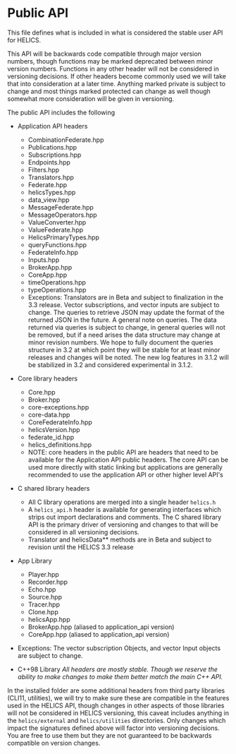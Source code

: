 # Public API

This file defines what is included in what is considered the stable user API for HELICS.

This API will be backwards code compatible through major version numbers, though functions may be marked deprecated between minor version numbers. Functions in any other header will not be considered in versioning decisions. If other headers become commonly used we will take that into consideration at a later time. Anything marked private is subject to change and most things marked protected can change as well though somewhat more consideration will be given in versioning.

The public API includes the following

- Application API headers

  - CombinationFederate.hpp
  - Publications.hpp
  - Subscriptions.hpp
  - Endpoints.hpp
  - Filters.hpp
  - Translators.hpp
  - Federate.hpp
  - helicsTypes.hpp
  - data_view.hpp
  - MessageFederate.hpp
  - MessageOperators.hpp
  - ValueConverter.hpp
  - ValueFederate.hpp
  - HelicsPrimaryTypes.hpp
  - queryFunctions.hpp
  - FederateInfo.hpp
  - Inputs.hpp
  - BrokerApp.hpp
  - CoreApp.hpp
  - timeOperations.hpp
  - typeOperations.hpp
  - Exceptions: Translators are in Beta and subject to finalization in the 3.3 release.  Vector subscriptions, and vector inputs are subject to change. The queries to retrieve JSON may update the format of the returned JSON in the future. A general note on queries. The data returned via queries is subject to change, in general queries will not be removed, but if a need arises the data structure may change at minor revision numbers. We hope to fully document the queries structure in 3.2 at which point they will be stable for at least minor releases and changes will be noted. The new log features in 3.1.2 will be stabilized in 3.2 and considered experimental in 3.1.2.

- Core library headers

  - Core.hpp
  - Broker.hpp
  - core-exceptions.hpp
  - core-data.hpp
  - CoreFederateInfo.hpp
  - helicsVersion.hpp
  - federate_id.hpp
  - helics_definitions.hpp
  - NOTE: core headers in the public API are headers that need to be available for the Application API public headers. The core API can be used more directly with static linking but applications are generally recommended to use the application API or other higher level API's

- C shared library headers

  - All C library operations are merged into a single header `helics.h`
  - A `helics_api.h` header is available for generating interfaces which strips out import declarations and comments. The C shared library API is the primary driver of versioning and changes to that will be considered in all versioning decisions.
  - Translator and helicsData** methods are in Beta and subject to revision until the HELICS 3.3 release

- App Library

  - Player.hpp
  - Recorder.hpp
  - Echo.hpp
  - Source.hpp
  - Tracer.hpp
  - Clone.hpp
  - helicsApp.hpp
  - BrokerApp.hpp (aliased to application_api version)
  - CoreApp.hpp (aliased to application_api version)

- Exceptions: The vector subscription Objects, and vector Input objects are subject to change.

- C++98 Library _All headers are mostly stable. Though we reserve the ability to make changes to make them better match the main C\+\+ API._

In the installed folder are some additional headers from third party libraries (CLI11, utilities), we will try to make sure these are compatible in the features used in the HELICS API, though changes in other aspects of those libraries will not be considered in HELICS versioning, this caveat includes anything in the `helics/external` and `helics/utilities` directories. Only changes which impact the signatures defined above will factor into versioning decisions. You are free to use them but they are not guaranteed to be backwards compatible on version changes.
